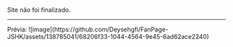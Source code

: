 Site não foi finalizado.
<hr/>
Prévia:
![image](https://github.com/Deysehgfi/FanPage-JSHK/assets/138785041/68206f33-1044-4564-9e45-6ad62ace2240)


